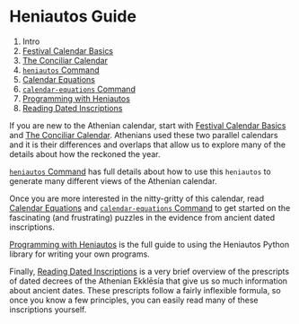 # Heniautos Guide

1. Intro
2. [Festival Calendar Basics](festival-calendar-basics.md)
3. [The Conciliar Calendar](conciliar-calendar.md)
5. [`heniautos` Command](heniautos-command.md)
4. [Calendar Equations](calendar-equations.md)
6. [`calendar-equations` Command](calendar-equations-command.md)
7. [Programming with Heniautos](programming-with-heniautos.md)
8. [Reading Dated Inscriptions](reading-dated-inscriptions.md)


If you are new to the Athenian calendar, start with [Festival Calendar Basics](festival-calendar-basics.md) and [The Conciliar Calendar](conciliar-calendar.md). Athenians used these two parallel calendars and it is their differences and overlaps that allow us to explore many of the details about how the reckoned the year.

[`heniautos` Command](heniautos-command.md) has full details about how to use this `heniautos` to generate many different views of the Athenian calendar.

Once you are more interested in the nitty-gritty of this calendar, read  [Calendar Equations](calendar-equations.md) and [`calendar-equations` Command](calendar-equations-command.md) to get started on the fascinating (and frustrating) puzzles in the evidence from ancient dated inscriptions.

[Programming with Heniautos](programming-with-heniautos.md) is the full guide to using the Heniautos Python library for writing your own programs.

Finally, [Reading Dated Inscriptions](reading-dated-inscriptions.md) is a very brief overview of the prescripts of dated decrees of the Athenian Ekklēsía that give us so much information about ancient dates. These prescripts follow a fairly inflexible formula, so once you know a few principles, you can easily read many of these inscriptions yourself.